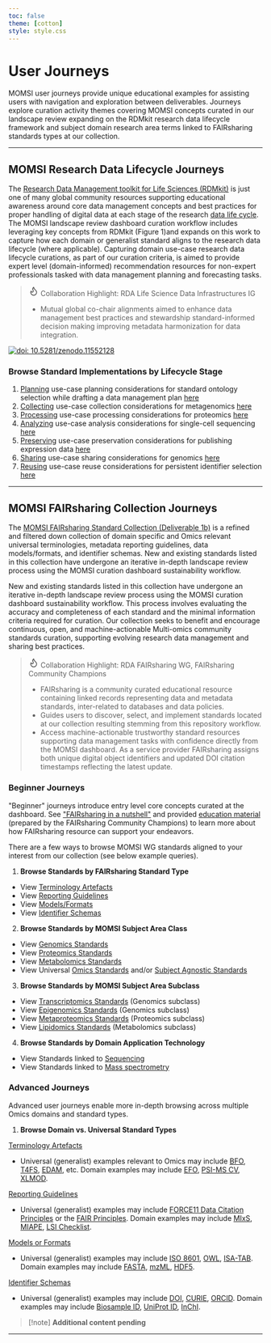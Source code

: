 ```yaml
---
toc: false
theme: [cotton]
style: style.css
---
```


# User Journeys

MOMSI user journeys provide unique educational examples for assisting users with navigation and exploration between deliverables. Journeys explore curation activity themes covering MOMSI concepts curated in our landscape review expanding on the RDMkit research data lifecycle framework and subject domain research area terms linked to FAIRsharing standards types at our collection.

---

## MOMSI Research Data Lifecycle Journeys

The [Research Data Management toolkit for Life Sciences (RDMkit)](https://rdmkit.elixir-europe.org/) is just one of many global community resources supporting educational awareness around core data management concepts and best practices for proper handling of digital data at each stage of the research [data life cycle](https://rdmkit.elixir-europe.org/data_life_cycle). The MOMSI landscape review dashboard curation workflow includes leveraging key concepts from RDMkit (Figure 1)and expands on this work to capture how each domain or generalist standard aligns to the research data lifecycle (where applicable). Capturing domain use-case research data lifecycle curations, as part of our curation criteria, is aimed to provide expert level (domain-informed) recommendation resources for non-expert professionals tasked with data management planning and forecasting tasks.

> <svg xmlns="http://www.w3.org/2000/svg" width="20" height="20" viewBox="0 0 24 24" fill="none" stroke="currentColor" stroke-width="2" stroke-linecap="round" stroke-linejoin="round"><path d="M8.5 14.5A2.5 2.5 0 0 0 11 12c0-1.38-.5-2-1-3-1.072-2.143-.224-4.054 2-6 .5 2.5 2 4.9 4 6.5 2 1.6 3 3.5 3 5.5a7 7 0 1 1-14 0c0-1.153.433-2.294 1-3a2.5 2.5 0 0 0 2.5 2.5z"/></svg> Collaboration Highlight: RDA Life Science Data Infrastructures IG
>  - Mutual global co-chair alignments aimed to enhance data management best practices and stewardship standard-informed decision making improving metadata harmonization for data integration.


[![doi: 10.5281/zenodo.11552128](./images/MOMSI_RDMkit_Lifecycle.png)](https://doi.org/10.5281/zenodo.11552128)

### Browse Standard Implementations by Lifecycle Stage

1. [Planning](Glossary%20Terms/Planning.md) use-case planning considerations for standard ontology selection while drafting a data management plan [here](https://rdmkit.elixir-europe.org/metadata_management#how-do-you-find-appropriate-vocabularies-or-ontologies)
2. [Collecting](Glossary%20Terms/Collecting.md) use-case collection considerations for metagenomics [here](https://rdmkit.elixir-europe.org/marine_metagenomics#managing-marine-metagenomic-metadata)
3. [Processing](Glossary%20Terms/Processing.md) use-case processing considerations for proteomics [here](https://rdmkit.elixir-europe.org/proteomics#processing-and-analysis-of-proteomics-data)
4. [Analyzing](Glossary%20Terms/Analyzing.md) use-case analysis considerations for single-cell sequencing [here](https://rdmkit.elixir-europe.org/single_cell_sequencing#data-analysis-steps-and-related-format-for-single-cell-sequencing)
5. [Preserving](Glossary%20Terms/Preserving.md) use-case preservation considerations for publishing expression data [here](https://rdmkit.elixir-europe.org/single_cell_sequencing#long-term-data-storage-and-accessibility)
6. [Sharing](Glossary%20Terms/Sharing.md) use-case sharing considerations for genomics [here](https://rdmkit.elixir-europe.org/human_pathogen_genomics#sharing-and-preserving-pathogen-genomic-data)
7. [Reusing](Glossary%20Terms/Reusing.md) use-case reuse considerations for persistent identifier selection [here](https://rdmkit.elixir-europe.org/identifiers#which-type-of-identifiers-should-you-use-for-data-publication)

---

## MOMSI FAIRsharing Collection Journeys

The [MOMSI FAIRsharing Standard Collection (Deliverable 1b)](https://fairsharing.org/5742) is a refined and filtered down collection of domain specific and Omics relevant universal terminologies, metadata reporting guidelines, data models/formats, and identifier schemas. New and existing standards listed in this collection have undergone an iterative in-depth landscape review process using the MOMSI curation dashboard sustainability workflow.

New and existing standards listed in this collection have undergone an iterative in-depth landscape review process using the MOMSI curation dashboard sustainability workflow. This process involves evaluating the accuracy and completeness of each standard and the minimal information criteria required for curation. Our collection seeks to benefit and encourage continuous, open, and machine-actionable Multi-omics community standards curation, supporting evolving research data management and sharing best practices.

> <svg xmlns="http://www.w3.org/2000/svg" width="20" height="20" viewBox="0 0 24 24" fill="none" stroke="currentColor" stroke-width="2" stroke-linecap="round" stroke-linejoin="round"><path d="M8.5 14.5A2.5 2.5 0 0 0 11 12c0-1.38-.5-2-1-3-1.072-2.143-.224-4.054 2-6 .5 2.5 2 4.9 4 6.5 2 1.6 3 3.5 3 5.5a7 7 0 1 1-14 0c0-1.153.433-2.294 1-3a2.5 2.5 0 0 0 2.5 2.5z"/></svg> Collaboration Highlight: RDA FAIRsharing WG, FAIRsharing Community Champions
> - FAIRsharing is a community curated educational resource containing linked records representing data and metadata standards, inter-related to databases and data policies.
> - Guides users to discover, select, and implement standards located at our collection resulting stemming from this repository workflow.
> - Access machine-actionable trustworthy standard resources supporting data management tasks with confidence directly from the MOMSI dashboard. As a service provider FAIRsharing assigns both unique digital object identifiers and updated DOI citation timestamps reflecting the latest update.

### Beginner Journeys

"Beginner" journeys introduce entry level core concepts curated at the dashboard. See ["FAIRsharing in a nutshell"](https://identifiers.org/doi:10.5281/zenodo.8191958) and provided [education material](https://fairsharing.org/educational) (prepared by the FAIRsharing Community Champions) to learn more about how FAIRsharing resource can support your endeavors.

There are a few ways to browse MOMSI WG standards aligned to your interest from our collection (see below example queries).

1. **Browse Standards by FAIRsharing Standard Type**
- View [Terminology Artefacts](https://fairsharing.org/5742?recordType=terminology_artefact&page=1)
- View [Reporting Guidelines](https://fairsharing.org/5742?page=1&recordType=reporting_guideline)
- View [Models/Formats](https://fairsharing.org/5742?page=1&recordType=model_and_format)
- View [Identifier Schemas](https://fairsharing.org/5742?page=1&recordType=identifier_schema)

2. **Browse Standards by MOMSI Subject Area Class**
- View [Genomics Standards](https://fairsharing.org/5742?subjects=genomics&page=1)
- View [Proteomics Standards](https://fairsharing.org/5742?subjects=proteomics&page=1)
- View [Metabolomics Standards](https://fairsharing.org/5742?subjects=metabolomics&page=1)
- View Universal [Omics Standards](https://fairsharing.org/5742?q=Omics) and/or [Subject Agnostic Standards](https://fairsharing.org/5742?q=Subject%20Agnostic)

3. **Browse Standards by MOMSI Subject Area Subclass**
- View [Transcriptomics Standards](https://fairsharing.org/5742?subjects=transcriptomics&page=1) (Genomics subclass)
- View [Epigenomics Standards](https://fairsharing.org/5742?subjects=epigenomics&page=1) (Genomics subclass)
- View [Metaproteomics Standards](https://fairsharing.org/5742?subjects=metaproteomics&page=1) (Proteomics subclass)
- View [Lipidomics Standards](https://fairsharing.org/5742?subjects=lipidomics&page=1) (Metabolomics subclass)

4. **Browse Standards by Domain Application Technology**
- View Standards linked to [Sequencing](https://fairsharing.org/5742?q=Sequencing)
- View Standards linked to [Mass spectrometry](https://fairsharing.org/5742?q=Mass%20Spectrometry)

### Advanced Journeys

Advanced user journeys enable more in-depth browsing across multiple Omics domains and standard types.

1. **Browse Domain vs. Universal Standard Types**

  [Terminology Artefacts](Glossary%20Terms/Terminology%20Artefacts.md)
   - Universal (generalist) examples relevant to Omics may include [BFO](https://doi.org/10.25504/FAIRsharing.wcpd6f), [T4FS](https://doi.org/10.25504/FAIRsharing.fb99fa), [EDAM](https://doi.org/10.25504/FAIRsharing.a6r7zs), etc. Domain examples may include [EFO](https://doi.org/10.25504/FAIRsharing.1gr4tz), [PSI-MS CV](https://doi.org/10.25504/FAIRsharing.sxh2dp), [XLMOD](https://doi.org/10.25504/FAIRsharing.6ccbe6).
  
  [Reporting Guidelines](Glossary%20Terms/Reporting%20Guidelines.md)
   - Universal (generalist) examples may include [FORCE11 Data Citation Principles](https://doi.org/10.25504/FAIRsharing.9hynwc) or the [FAIR Principles](https://doi.org/10.25504/FAIRsharing.WWI10U). Domain examples may include [MIxS](https://doi.org/10.25504/FAIRsharing.9aa0zp), [MIAPE](https://doi.org/10.25504/FAIRsharing.5g1fma), [LSI Checklist](https://doi.org/10.25504/FAIRsharing.ffb40f).
  
  [Models or Formats](Glossary%20Terms/Models%20or%20Formats.md)
   - Universal (generalist) examples may include [ISO 8601](https://doi.org/10.25504/FAIRsharing.987d5a), [OWL](https://doi.org/10.25504/FAIRsharing.atygwy), [ISA-TAB](https://doi.org/10.25504/FAIRsharing.53gp75). Domain examples may include [FASTA](https://doi.org/10.25504/FAIRsharing.rz4vfg), [mzML](https://doi.org/10.25504/FAIRsharing.26dmba), [HDF5](https://doi.org/10.25504/FAIRsharing.wvgta9).
  
  [Identifier Schemas](Glossary%20Terms/Identifier%20Schemas.md)
   - Universal (generalist) examples may include [DOI](https://doi.org/10.25504/FAIRsharing.hFLKCn), [CURIE](https://doi.org/10.25504/FAIRsharing.af21db), [ORCID](https://doi.org/10.25504/FAIRsharing.OrNi1L). Domain examples may include [Biosample ID](https://doi.org/10.25504/FAIRsharing.322dc0), [UniProt ID](https://doi.org/10.25504/FAIRsharing.fd6003), [InChI](https://doi.org/10.25504/FAIRsharing.ddk9t9).


 > [!note] **Additional content pending**

---
